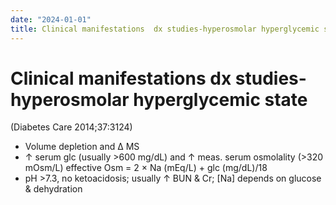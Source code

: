 ```yaml
---
date: "2024-01-01"
title: Clinical manifestations  dx studies-hyperosmolar hyperglycemic state
---
```


# Clinical manifestations  dx studies-hyperosmolar hyperglycemic state

(Diabetes Care 2014;37:3124)
* Volume depletion and Δ MS
* ↑ serum glc (usually >600 mg/dL) and ↑ meas. serum osmolality (>320 mOsm/L) effective Osm = 2 × Na (mEq/L) + glc (mg/dL)/18
* pH >7.3, no ketoacidosis; usually ↑ BUN & Cr; [Na] depends on glucose & dehydration
